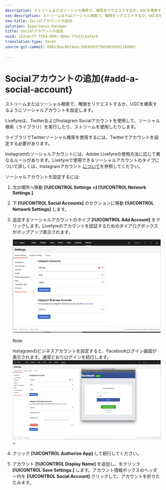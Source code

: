 ```yaml
---
description: ストリームまたはソーシャル検索で、権限をリクエストするか、UGCを検索するようにソーシャルアカウントを設定します。
seo-description: ストリームまたはソーシャル検索で、権限をリクエストするか、UGCを検索するようにソーシャルアカウントを設定します。
seo-title: Socialアカウントの追加
solution: Experience Manager
title: Socialアカウントの追加
uuid: c53cbc77-7394-499c-80ee-7fe22cbafec9
translation-type: tm+mt
source-git-commit: 09011bac06f4a1c39836455f9d16654952184962

---
```



# Socialアカウントの追加{#add-a-social-account}

ストリームまたはソーシャル検索で、権限をリクエストするか、UGCを検索するようにソーシャルアカウントを設定します。

Livefyreは、TwitterおよびInstagram Socialアカウントを使用して、ソーシャル検索（ライブラリ）を実行したり、ストリームを使用したりします。

ライブラリでTwitterソーシャル検索を使用するには、Twitterでアカウントを設定する必要があります。

Instagramのソーシャルアカウントには、Adobe Livefyreの使用方法に応じて異なるルールがあります。Livefyreで使用できるソーシャルアカウントのタイプについて詳しくは、Instagramアカウント [について](/help/using/c-users-creating-accounts-with-studio-access/t-configure-social-accout-instagram/c-about-instagram-accounts.md#c_about_instagram_accounts)を参照してください。

ソーシャルアカウントを設定するには:

1. 次の場所へ移動 **[!UICONTROL Settings >]** **[!UICONTROL Network Settings.]** 
1. 下 **[!UICONTROL Social Accounts]** のセクションに移動 **[!UICONTROL Network Settings]** します。
1. 追加するソーシャルアカウントのタイプ **[!UICONTROL Add Account]** をクリックします。Livefyreのアカウントを認証するためのダイアログボックスがポップアップ表示されます。

   ![](assets/i_settings_social_insta.png)

   >[!NOTE]
   >
   >Instagramのビジネスアカウントを設定すると、Facebookログイン画面が表示されます。通常どおりログインを続行します。 ![](assets/i_insta_biz_facebook_dialog.png) &gt;

1. クリック **[!UICONTROL Authorize App]** して続行してください。
1. アカウント **[!UICONTROL Display Name]** を追加し、をクリック **[!UICONTROL Save Settings.]** します。アカウント情報ボックスのヘッダー内を **[!UICONTROL Social Account]** クリックして、アカウントを折りたたみます。
